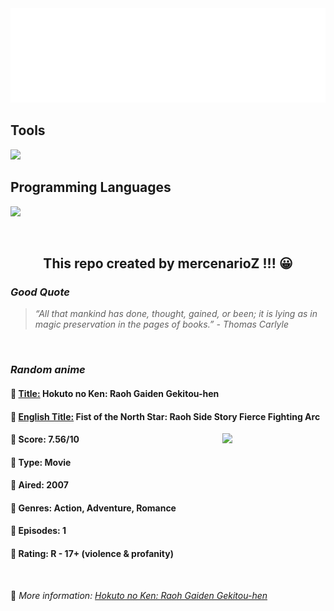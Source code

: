 
<img src="svg/nai.svg" />

<p>
  <h2>Tools</h2>
  <a href="https://skillicons.dev">
    <img src="https://skillicons.dev/icons?i=git,bash,vim,ubuntu,tensorflow,pytorch,docker,raspberrypi" />
  </a>

  <br />

  <h2>Programming Languages</h2>

  <a href="https://skillicons.dev">
    <img src="https://skillicons.dev/icons?i=python,c,cpp" />
  </a>
</p>

<br />

<h2 align="center">This repo created by mercenarioZ !!! 😀</h2>
<h3><i>Good Quote</i></h3>

<blockquote>
<i>
“All that mankind has done, thought, gained, or been; it is lying as in magic preservation in the pages of books.” - Thomas Carlyle
</i>
</blockquote>

<br />

<h3><i>Random anime</i></h3>

<h4>
  <strong>🥭 <u>Title:</u></strong> Hokuto no Ken: Raoh Gaiden Gekitou-hen
</h4>

<h4>🌿 <u>English Title:</u> Fist of the North Star: Raoh Side Story Fierce Fighting Arc</h4>

<img align="right" width="165" src=https://cdn.myanimelist.net/images/anime/9/29678.jpg />

<h4>🌱 Score: 7.56/10</h4>

<h4>🌲 Type: Movie</h4>

<h4>🌴 Aired: 2007</h4>

<h4>🌵 Genres: Action, Adventure, Romance</h4>

<h4>🥑 Episodes: 1</h4>

<h4>🍏 Rating: R - 17+ (violence & profanity)</h4>

<br />

🍂 *More information: [Hokuto no Ken: Raoh Gaiden Gekitou-hen](https://myanimelist.net/anime/2174/Hokuto_no_Ken__Raoh_Gaiden_Gekitou-hen)*
    